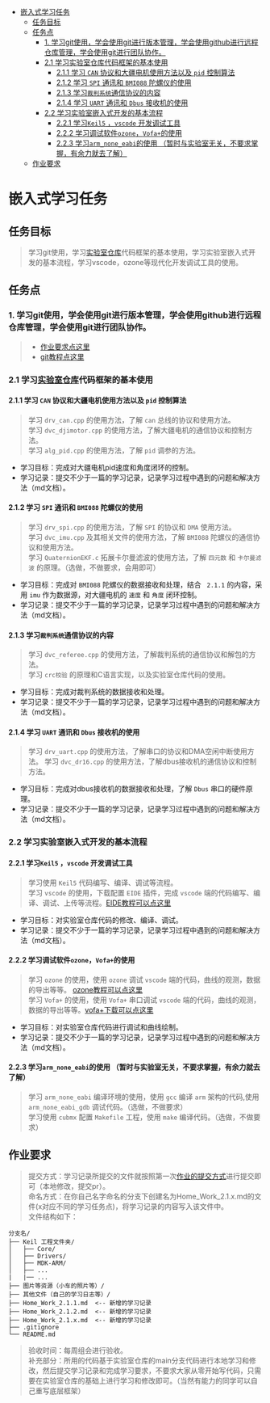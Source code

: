 - [嵌入式学习任务](#嵌入式学习任务)
  - [任务目标](#任务目标)
  - [任务点](#任务点)
    - [1. 学习git使用，学会使用git进行版本管理，学会使用github进行远程仓库管理，学会使用git进行团队协作。](#1-学习git使用学会使用git进行版本管理学会使用github进行远程仓库管理学会使用git进行团队协作)
    - [2.1 学习实验室仓库代码框架的基本使用](#21-学习实验室仓库代码框架的基本使用)
      - [2.1.1 学习 `CAN` 协议和大疆电机使用方法以及 `pid` 控制算法](#211-学习-can-协议和大疆电机使用方法以及-pid-控制算法)
      - [2.1.2 学习 `SPI` 通讯和 `BMI088` 陀螺仪的使用](#212-学习-spi-通讯和-bmi088-陀螺仪的使用)
      - [2.1.3 学习`裁判系统`通信协议的内容](#213-学习裁判系统通信协议的内容)
      - [2.1.4 学习 `UART` 通讯和 `Dbus` 接收机的使用](#214-学习-uart-通讯和-dbus-接收机的使用)
    - [2.2 学习实验室嵌入式开发的基本流程](#22-学习实验室嵌入式开发的基本流程)
      - [2.2.1 学习`Keil5` ，`vscode` 开发调试工具](#221-学习keil5-vscode-开发调试工具)
      - [2.2.2 学习调试软件`ozone`，`Vofa+`的使用](#222-学习调试软件ozonevofa的使用)
      - [2.2.3 学习`arm_none_eabi`的使用 （暂时与实验室无关，不要求掌握，有余力就去了解）](#223-学习arm_none_eabi的使用-暂时与实验室无关不要求掌握有余力就去了解)
  - [作业要求](#作业要求)

# 嵌入式学习任务

## 任务目标 
> 学习git使用，学习[实验室仓库](https://github.com/ZLLCmosasaurus/RMUC-2025)代码框架的基本使用，学习实验室嵌入式开发的基本流程，学习vscode，ozone等现代化开发调试工具的使用。  

## 任务点
### 1. 学习git使用，学会使用git进行版本管理，学会使用github进行远程仓库管理，学会使用git进行团队协作。 
> - [作业要求点这里](Home_Work/Home_work_1.md)    
> - [git教程点这里](sources/git.md)  

### 2.1 学习[实验室仓库](https://github.com/ZLLCmosasaurus/RMUC-2025)代码框架的基本使用

  #### 2.1.1 学习 `CAN` 协议和大疆电机使用方法以及 `pid` 控制算法
  > 学习 `drv_can.cpp` 的使用方法，了解 `can` 总线的协议和使用方法。  
  > 学习 `dvc_djimotor.cpp` 的使用方法，了解大疆电机的通信协议和控制方法。  
  > 学习 `alg_pid.cpp` 的使用方法，了解 `pid` 调参的方法。  
  - 学习目标：完成对大疆电机pid速度和角度闭环的控制。
  - 学习记录：提交不少于一篇的学习记录，记录学习过程中遇到的问题和解决方法（md文档）。

  #### 2.1.2 学习 `SPI` 通讯和 `BMI088` 陀螺仪的使用
  > 学习 `drv_spi.cpp` 的使用方法，了解 `SPI` 的协议和 `DMA` 使用方法。  
  > 学习 `dvc_imu.cpp` 及其相关文件的使用方法，了解 `BMI088` 陀螺仪的通信协议和使用方法。  
  > 学习 `QuaternionEKF.c` 拓展卡尔曼滤波的使用方法，了解 `四元数` 和 `卡尔曼滤波` 的原理。（选做，不做要求，会用即可）   
  - 学习目标：完成对 `BMI088` 陀螺仪的数据接收和处理，结合 ` 2.1.1` 的内容，采用 `imu`  作为数据源，对大疆电机的 `速度`  和 `角度`  闭环控制。
  - 学习记录：提交不少于一篇的学习记录，记录学习过程中遇到的问题和解决方法（md文档）。
  
  #### 2.1.3 学习`裁判系统`通信协议的内容
  > 学习 `dvc_referee.cpp` 的使用方法，了解裁判系统的通信协议和解包的方法。  
  > 学习 `crc校验` 的原理和C语言实现，以及实验室仓库代码的使用。
  - 学习目标：完成对裁判系统的数据接收和处理。
  - 学习记录：提交不少于一篇的学习记录，记录学习过程中遇到的问题和解决方法（md文档）。

  #### 2.1.4 学习 `UART` 通讯和 `Dbus` 接收机的使用
  > 学习 `drv_uart.cpp` 的使用方法，了解串口的协议和DMA空闲中断使用方法。
  > 学习 `dvc_dr16.cpp` 的使用方法，了解dbus接收机的通信协议和控制方法。
  - 学习目标：完成对dbus接收机的数据接收和处理，了解 `Dbus` 串口的硬件原理。
  - 学习记录：提交不少于一篇的学习记录，记录学习过程中遇到的问题和解决方法（md文档）。

### 2.2 学习实验室嵌入式开发的基本流程

  #### 2.2.1 学习`Keil5` ，`vscode` 开发调试工具
  > 学习使用 `Keil5` 代码编写、编译、调试等流程。   
  > 学习 `vscode` 的使用，下载配置 `EIDE` 插件，完成 `vscode` 端的代码编写、编译、调试、上传等流程。[EIDE教程可以点这里](https://blog.csdn.net/m0_74858601/article/details/139050698)  
  - 学习目标：对实验室仓库代码的修改、编译、调试。
  - 学习记录：提交不少于一篇的学习记录，记录学习过程中遇到的问题和解决方法（md文档）。  
  #### 2.2.2 学习调试软件`ozone`，`Vofa+`的使用
  > 学习 `ozone` 的使用，使用 `ozone` 调试 `vscode` 端的代码，曲线的观测，数据的导出等等。 [ozone教程可以点这里](https://blog.csdn.net/NeoZng/article/details/127980949?spm=1001.2014.3001.5501)      
  > 学习 `Vofa+` 的使用，使用 `Vofa+` 串口调试 `vscode` 端的代码，曲线的观测，数据的导出等等。[vofa+下载可以点这里](https://www.vofa.plus/)   
  - 学习目标：对实验室仓库代码进行调试和曲线绘制。
  - 学习记录：提交不少于一篇的学习记录，记录学习过程中遇到的问题和解决方法（md文档）。 
  #### 2.2.3 学习`arm_none_eabi`的使用 （暂时与实验室无关，不要求掌握，有余力就去了解）
  > 学习 `arm_none_eabi` 编译环境的使用，使用 `gcc` 编译 `arm` 架构的代码,使用 `arm_none_eabi_gdb` 调试代码。（选做，不做要求）    
  > 学习使用 `cubmx` 配置 `Makefile` 工程，使用 `make` 编译代码。（选做，不做要求）
  


## 作业要求
> 提交方式：学习记录所提交的文件就按照第一次[作业的提交方式](sources/git.md)进行提交即可（本地修改，提交pr）。  
> 命名方式：在你自己名字命名的分支下创建名为Home_Work_2.1.x.md的文件(x对应不同的学习任务点)，将学习记录的内容写入该文件中。    
> 文件结构如下：
  ```
  分支名/
  ├── Keil 工程文件夹/
  │   ├── Core/
  │   ├── Drivers/
  │   ├── MDK-ARM/
  │   ├── ...
  |   |── ...
  ├── 图片等资源（小车的照片等）/
  ├── 其他文件（自己的学习日志等）/
  ├── Home_Work_2.1.1.md  <-- 新增的学习记录
  ├── Home_Work_2.1.2.md  <-- 新增的学习记录
  ├── Home_Work_2.1.x.md  <-- 新增的学习记录
  ├── .gitignore
  └── README.md
  ```
> 验收时间：每周组会进行验收。  
> 补充部分：所用的代码基于实验室仓库的main分支代码进行本地学习和修改，然后提交学习记录和完成学习要求，不要求大家从零开始写代码，只需要在实验室仓库的基础上进行学习和修改即可。（当然有能力的同学可以自己重写底层框架）
 
